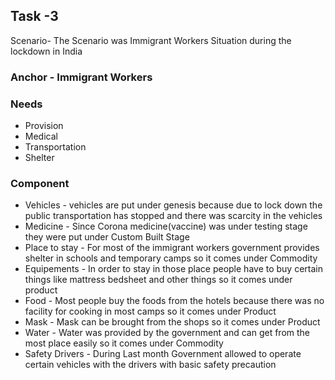 ## Task -3 

Scenario- The Scenario was Immigrant Workers Situation during the lockdown in India

### Anchor - Immigrant Workers

### Needs
- Provision
- Medical
- Transportation
- Shelter

### Component

- Vehicles - vehicles are put under genesis because due to lock down the public transportation has stopped and there was scarcity in the vehicles
- Medicine - Since Corona medicine(vaccine) was under testing stage they were put under Custom Built Stage
- Place to stay - For most of the immigrant workers government provides shelter in schools and temporary camps so it comes under Commodity
- Equipements - In order to stay in those place people have to buy certain things like mattress bedsheet and other things so it comes under product
- Food - Most people buy the foods from the hotels because there was no facility for cooking in most camps  so it comes under Product
- Mask - Mask can be brought from the shops so it comes under Product
- Water - Water was provided by the government and can  get from the most place easily  so it comes under Commodity
- Safety Drivers - During Last month Government allowed to operate certain vehicles with the drivers with basic safety precaution
